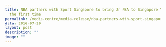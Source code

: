 ```yaml
---
title: NBA partners with Sport Singapore to bring Jr NBA to Singapore Youth for
  the first time
permalink: /media-centre/media-release/nba-partners-with-sport-singapore-to-bring-jr-nba-to-singapore-youth-for/
date: 2016-07-20
layout: post
description: ""
image: ""
---
```

